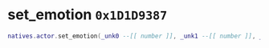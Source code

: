# set_emotion `0x1D1D9387`

```lua
natives.actor.set_emotion(_unk0 --[[ number ]], _unk1 --[[ number ]], _unk2 --[[ number ]])
```
